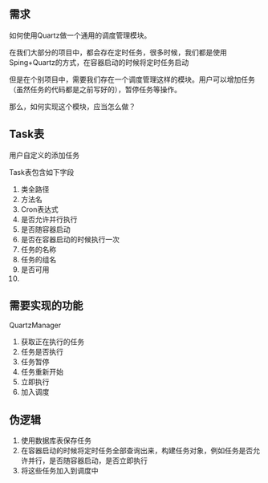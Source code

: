 ## 需求

如何使用Quartz做一个通用的调度管理模块。

在我们大部分的项目中，都会存在定时任务，很多时候，我们都是使用Sping+Quartz的方式，在容器启动的时候将定时任务启动

但是在个别项目中，需要我们存在一个调度管理这样的模块。用户可以增加任务（虽然任务的代码都是之前写好的），暂停任务等操作。

那么，如何实现这个模块，应当怎么做？

## Task表

用户自定义的添加任务

Task表包含如下字段

1. 类全路径
2. 方法名
3. Cron表达式
4. 是否允许并行执行
5. 是否随容器启动
6. 是否在容器启动的时候执行一次
7. 任务的名称
8. 任务的组名
9. 是否可用
10. 

## 需要实现的功能

QuartzManager

1. 获取正在执行的任务
2. 任务是否执行
3. 任务暂停
4. 任务重新开始
5. 立即执行
6. 加入调度
	
## 伪逻辑
	
1. 使用数据库表保存任务
2. 在容器启动的时候将定时任务全部查询出来，构建任务对象，例如任务是否允许并行，是否随容器启动，是否立即执行
3. 将这些任务加入到调度中